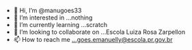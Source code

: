 - 👋 Hi, I’m @manugoes33
- 👀 I’m interested in ...nothing
- 🌱 I’m currently learning ...scratch
- 💞️ I’m looking to collaborate on ...Escola Luiza Rosa Zarpellon
- 📫 How to reach me ...goes.emanuelly@escola.pr.gov.br

<!---
manugoes33/manugoes33 is a ✨ special ✨ repository because its `README.md` (this file) appears on your GitHub profile.
You can click the Preview link to take a look at your changes.
--->
